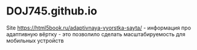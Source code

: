 # DOJ745.github.io
Site
https://html5book.ru/adaptivnaya-vyorstka-sayta/ - информация про адаптивную вёртку
<meta name = "viewport" content = "width=device-width, initial-scale=1"> - это позволило сделать 
масштабируемость для мобильных устройств
